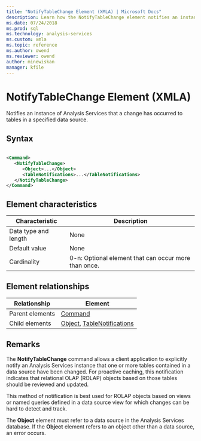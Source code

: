 ```yaml
---
title: "NotifyTableChange Element (XMLA) | Microsoft Docs"
description: Learn how the NotifyTableChange element notifies an instance of Analysis Services that a change has occurred to tables in a specified data source.
ms.date: 07/24/2018
ms.prod: sql
ms.technology: analysis-services
ms.custom: xmla
ms.topic: reference
ms.author: owend
ms.reviewer: owend
author: minewiskan
manager: kfile
---
```

# NotifyTableChange Element (XMLA)

  Notifies an instance of Analysis Services that a change has occurred to tables in a specified data source.  
  
## Syntax  
  
```xml  
  
<Command>  
   <NotifyTableChange>  
      <Object>...</Object>  
      <TableNotifications>...</TableNotifications>  
   </NotifyTableChange>  
</Command>  
```  
  
## Element characteristics  
  
|Characteristic|Description|  
|--------------------|-----------------|  
|Data type and length|None|  
|Default value|None|  
|Cardinality|0-n: Optional element that can occur more than once.|  
  
## Element relationships  
  
|Relationship|Element|  
|------------------|-------------|  
|Parent elements|[Command](../xml-elements-properties/command-element-xmla.md)|  
|Child elements|[Object](../xml-elements-properties/object-element-xmla.md), [TableNotifications](../xml-elements-properties/tablenotifications-element-xmla.md)|  
  
## Remarks  
 The **NotifyTableChange** command allows a client application to explicitly notify an Analysis Services instance that one or more tables contained in a data source have been changed. For proactive caching, this notification indicates that relational OLAP (ROLAP) objects based on those tables should be reviewed and updated.  
  
 This method of notification is best used for ROLAP objects based on views or named queries defined in a data source view for which changes can be hard to detect and track.  
  
 The **Object** element must refer to a data source in the Analysis Services database. If the **Object** element refers to an object other than a data source, an error occurs.  
